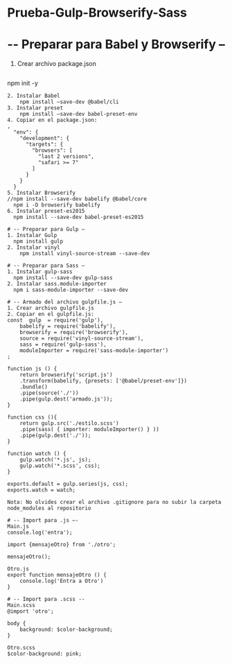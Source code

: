 # Prueba-Gulp-Browserify-Sass

# -- Preparar para Babel y Browserify –
1. Crear archivo package.json
	```scriptshell
npm init -y
```
2. Instalar Babel
	npm install –save-dev @babel/cli
3. Instalar preset
	npm install –save-dev babel-preset-env
4. Copiar en el package.json:
,
  "env": {
    "development": {
      "targets": {
        "browsers": [
          "last 2 versions",
          "safari >= 7"
        ]
      }
    }
  }
5. Instalar Browserify
//npm install --save-dev babelify @babel/core
  npm i -D browserify babelify
6. Instalar preset-es2015
  npm install --save-dev babel-preset-es2015 

# -- Preparar para Gulp –
1. Instalar Gulp
  npm install gulp
2. Instalar vinyl
	npm install vinyl-source-stream --save-dev

# -- Preparar para Sass –
1. Instalar gulp-sass
  npm install --save-dev gulp-sass 
2. Instalar sass.module-importer
  npm i sass-module-importer --save-dev

# -- Armado del archivo gulpfile.js –
1. Crear archivo gulpfile.js
2. Copiar en el gulpfile.js:
const  gulp  = require('gulp'),
    babelify = require('babelify'),
    browserify = require('browserify'),
    source = require('vinyl-source-stream'),
    sass = require('gulp-sass'),
    moduleImporter = require('sass-module-importer')
; 

function js () {
    return browserify('script.js')
    .transform(babelify, {presets: ['@babel/preset-env']})
    .bundle()
    .pipe(source('./'))
    .pipe(gulp.dest('armado.js'));
}

function css (){
    return gulp.src('./estilo.scss')
    .pipe(sass( { importer: moduleImporter() } ))
    .pipe(gulp.dest('./'));
}

function watch () {
    gulp.watch('*.js', js); 
    gulp.watch('*.scss', css);
}

exports.default = gulp.series(js, css);
exports.watch = watch;									

Nota: No olvides crear el archivo .gitignore para no subir la carpeta node_modules al repositorio 

# -- Import para .js –-
Main.js
console.log('entra');

import {mensajeOtro} from './otro';

mensajeOtro();

Otro.js
export function mensajeOtro () {
    console.log('Entra a Otro') 
}

# -- Import para .scss --
Main.scss
@import 'otro';

body {
    background: $color-background;
}

Otro.scss
$color-background: pink;
